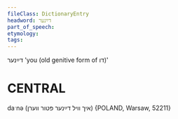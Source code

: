 ```yaml
---
fileClass: DictionaryEntry
headword: דײַנער
part_of_speech: 
etymology: 
tags: 
---
```

דײַנער
'you (old genitive form of דו)'

CENTRAL
========

daˑnə (איך וויל דײַנער פּטור ווערן) {POLAND, Warsaw, 52211}
